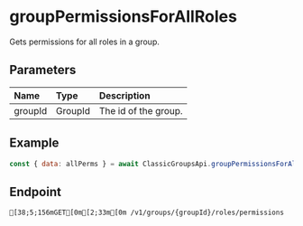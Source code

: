 
# groupPermissionsForAllRoles
Gets permissions for all roles in a group.


## Parameters
| Name    | Type    | Description          |
| :------ | :------ | :------------------- |
| groupId | GroupId | The id of the group. |



## Example
```js copy showLineNumbers
const { data: allPerms } = await ClassicGroupsApi.groupPermissionsForAllRoles({ groupId: 5850082 }); 
```

## Endpoint
```ansi
[38;5;156mGET[0m[2;33m[0m /v1/groups/{groupId}/roles/permissions
```
  